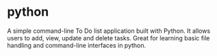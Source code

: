 # python
A simple command-line To Do list application built with Python. It allows users to add, view, update and delete tasks. Great for learning basic file handling and command-line interfaces in python.

